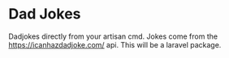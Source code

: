# Dad Jokes 
Dadjokes directly from your artisan cmd. Jokes come from the https://icanhazdadjoke.com/ api. 
This will be a laravel package. 
